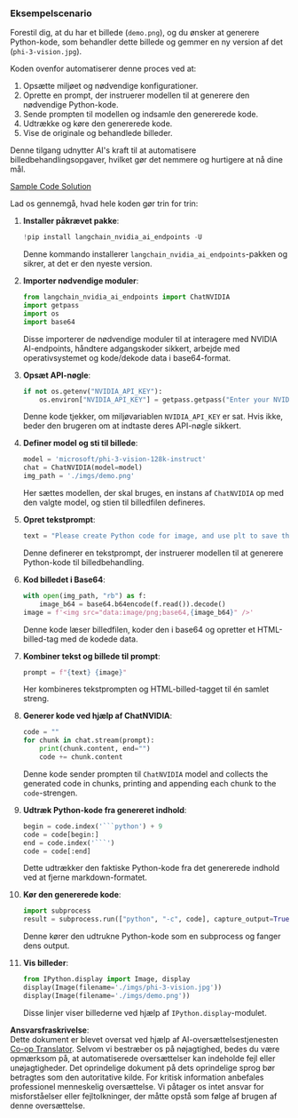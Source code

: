 <!--
CO_OP_TRANSLATOR_METADATA:
{
  "original_hash": "a8de701a2f1eb12b1f82432288d709cf",
  "translation_date": "2025-05-09T19:56:24+00:00",
  "source_file": "md/02.Application/04.Vision/Phi3/E2E_Nvidia_NIM_Vision.md",
  "language_code": "da"
}
-->
### Eksempelscenario

Forestil dig, at du har et billede (`demo.png`), og du ønsker at generere Python-kode, som behandler dette billede og gemmer en ny version af det (`phi-3-vision.jpg`).

Koden ovenfor automatiserer denne proces ved at:

1. Opsætte miljøet og nødvendige konfigurationer.
2. Oprette en prompt, der instruerer modellen til at generere den nødvendige Python-kode.
3. Sende prompten til modellen og indsamle den genererede kode.
4. Udtrække og køre den genererede kode.
5. Vise de originale og behandlede billeder.

Denne tilgang udnytter AI's kraft til at automatisere billedbehandlingsopgaver, hvilket gør det nemmere og hurtigere at nå dine mål.

[Sample Code Solution](../../../../../../code/06.E2E/E2E_Nvidia_NIM_Phi3_Vision.ipynb)

Lad os gennemgå, hvad hele koden gør trin for trin:

1. **Installer påkrævet pakke**:
    ```python
    !pip install langchain_nvidia_ai_endpoints -U
    ```
    Denne kommando installerer `langchain_nvidia_ai_endpoints`-pakken og sikrer, at det er den nyeste version.

2. **Importer nødvendige moduler**:
    ```python
    from langchain_nvidia_ai_endpoints import ChatNVIDIA
    import getpass
    import os
    import base64
    ```
    Disse importerer de nødvendige moduler til at interagere med NVIDIA AI-endpoints, håndtere adgangskoder sikkert, arbejde med operativsystemet og kode/dekode data i base64-format.

3. **Opsæt API-nøgle**:
    ```python
    if not os.getenv("NVIDIA_API_KEY"):
        os.environ["NVIDIA_API_KEY"] = getpass.getpass("Enter your NVIDIA API key: ")
    ```
    Denne kode tjekker, om miljøvariablen `NVIDIA_API_KEY` er sat. Hvis ikke, beder den brugeren om at indtaste deres API-nøgle sikkert.

4. **Definer model og sti til billede**:
    ```python
    model = 'microsoft/phi-3-vision-128k-instruct'
    chat = ChatNVIDIA(model=model)
    img_path = './imgs/demo.png'
    ```
    Her sættes modellen, der skal bruges, en instans af `ChatNVIDIA` op med den valgte model, og stien til billedfilen defineres.

5. **Opret tekstprompt**:
    ```python
    text = "Please create Python code for image, and use plt to save the new picture under imgs/ and name it phi-3-vision.jpg."
    ```
    Denne definerer en tekstprompt, der instruerer modellen til at generere Python-kode til billedbehandling.

6. **Kod billedet i Base64**:
    ```python
    with open(img_path, "rb") as f:
        image_b64 = base64.b64encode(f.read()).decode()
    image = f'<img src="data:image/png;base64,{image_b64}" />'
    ```
    Denne kode læser billedfilen, koder den i base64 og opretter et HTML-billed-tag med de kodede data.

7. **Kombiner tekst og billede til prompt**:
    ```python
    prompt = f"{text} {image}"
    ```
    Her kombineres tekstprompten og HTML-billed-tagget til én samlet streng.

8. **Generer kode ved hjælp af ChatNVIDIA**:
    ```python
    code = ""
    for chunk in chat.stream(prompt):
        print(chunk.content, end="")
        code += chunk.content
    ```
    Denne kode sender prompten til `ChatNVIDIA` model and collects the generated code in chunks, printing and appending each chunk to the `code`-strengen.

9. **Udtræk Python-kode fra genereret indhold**:
    ```python
    begin = code.index('```python') + 9
    code = code[begin:]
    end = code.index('```')
    code = code[:end]
    ```
    Dette udtrækker den faktiske Python-kode fra det genererede indhold ved at fjerne markdown-formatet.

10. **Kør den genererede kode**:
    ```python
    import subprocess
    result = subprocess.run(["python", "-c", code], capture_output=True)
    ```
    Denne kører den udtrukne Python-kode som en subprocess og fanger dens output.

11. **Vis billeder**:
    ```python
    from IPython.display import Image, display
    display(Image(filename='./imgs/phi-3-vision.jpg'))
    display(Image(filename='./imgs/demo.png'))
    ```
    Disse linjer viser billederne ved hjælp af `IPython.display`-modulet.

**Ansvarsfraskrivelse**:  
Dette dokument er blevet oversat ved hjælp af AI-oversættelsestjenesten [Co-op Translator](https://github.com/Azure/co-op-translator). Selvom vi bestræber os på nøjagtighed, bedes du være opmærksom på, at automatiserede oversættelser kan indeholde fejl eller unøjagtigheder. Det oprindelige dokument på dets oprindelige sprog bør betragtes som den autoritative kilde. For kritisk information anbefales professionel menneskelig oversættelse. Vi påtager os intet ansvar for misforståelser eller fejltolkninger, der måtte opstå som følge af brugen af denne oversættelse.